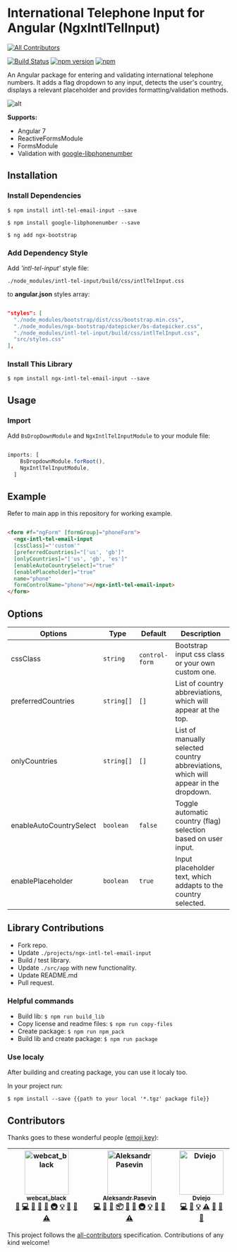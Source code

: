 # International Telephone Input for Angular (NgxIntlTelInput)
[![All Contributors](https://img.shields.io/badge/all_contributors-3-orange.svg?style=flat-square)](#contributors)

[![Build Status](https://travis-ci.org/webcat12345/ngx-intl-tel-input.svg?branch=master)](https://travis-ci.org/webcat12345/ngx-intl-tel-input) [![npm version](https://badge.fury.io/js/ngx-intl-tel-input.svg)](https://badge.fury.io/js/ngx-intl-tel-input) [![npm](https://img.shields.io/npm/dm/localeval.svg)](https://www.npmjs.com/package/ngx-intl-tel-input)

An Angular package for entering and validating international telephone numbers. It adds a flag dropdown to any input, detects the user's country, displays a relevant placeholder and provides formatting/validation methods.

![alt](readme-assets/ngx-intl-tel-input.jpg)

**Supports:**

- Angular 7
- ReactiveFormsModule
- FormsModule
- Validation with [google-libphonenumber](https://github.com/ruimarinho/google-libphonenumber)

## Installation

### Install Dependencies

```$ npm install intl-tel-email-input --save```

```$ npm install google-libphonenumber --save```

```$ ng add ngx-bootstrap```

### Add Dependency Style

Add *'intl-tel-input'* style file: 

```./node_modules/intl-tel-input/build/css/intlTelInput.css```

to **angular.json** styles array:

```json

"styles": [
  "./node_modules/bootstrap/dist/css/bootstrap.min.css",
  "./node_modules/ngx-bootstrap/datepicker/bs-datepicker.css",
  "./node_modules/intl-tel-input/build/css/intlTelInput.css",
  "src/styles.css"
],

```

### Install This Library

```$ npm install ngx-intl-tel-email-input --save```

## Usage

### Import

Add ```BsDropDownModule``` and ```NgxIntlTelInputModule``` to your module file:

```javascript

imports: [
    BsDropdownModule.forRoot(),
    NgxIntlTelInputModule,
  ]

```

## Example

Refer to main app in this repository for working example.

<!-- Or this [Stackblitz Demo](https://stackblitz.com/edit/ngx-intl-tel-input-demo). -->

```html

<form #f="ngForm" [formGroup]="phoneForm">
  <ngx-intl-tel-email-input
  [cssClass]="'custom'"
  [preferredCountries]="['us', 'gb']"
  [onlyCountries]="['us', 'gb', 'es']"
  [enableAutoCountrySelect]="true"
  [enablePlaceholder]="true"
  name="phone"
  formControlName="phone"></ngx-intl-tel-email-input>
</form>

```

## Options

| Options                       | Type                   | Default            | Description                                                                         |
| ------------------------------|------------------------|--------------------|-------------------------------------------------------------------------------------|
| cssClass                      | ```string```           | ```control-form``` | Bootstrap input css class or your own custom one.                                   |
| preferredCountries            | ```string[]```         | ```[]```           | List of country abbreviations, which will appear at the top.                        |
| onlyCountries                 | ```string[]```         | ```[]```           | List of manually selected country abbreviations, which will appear in the dropdown. |
| enableAutoCountrySelect       | ```boolean```          | ```false```        | Toggle automatic country (flag) selection based on user input.                      |
| enablePlaceholder             | ```boolean```          | ```true```         | Input placeholder text, which addapts to the country selected.                      | 

## Library Contributions

- Fork repo.
- Update ```./projects/ngx-intl-tel-email-input```
- Build / test library.
- Update ```./src/app``` with new functionality.
- Update README.md
- Pull request.

### Helpful commands

- Build lib: ```$ npm run build_lib```
- Copy license and readme files: ```$ npm run copy-files```
- Create package: ```$ npm run npm_pack```
- Build lib and create package: ```$ npm run package```

### Use localy

After building and creating package, you can use it localy too.

In your project run:

```$ npm install --save {{path to your local '*.tgz' package file}}```

## Contributors

Thanks goes to these wonderful people ([emoji key](https://github.com/all-contributors/all-contributors#emoji-key)):

<!-- ALL-CONTRIBUTORS-LIST:START - Do not remove or modify this section -->
<!-- prettier-ignore -->
| [<img src="https://avatars3.githubusercontent.com/u/19761422?v=4" width="100px;" alt="webcat_black"/><br /><sub><b>webcat_black</b></sub>](https://github.com/webcat12345)<br />[🎨](#design-webcat12345 "Design") [💻](https://github.com/webcat12345/ngx-intl-tel-input/commits?author=webcat12345 "Code") [📖](https://github.com/webcat12345/ngx-intl-tel-input/commits?author=webcat12345 "Documentation") [🤔](#ideas-webcat12345 "Ideas, Planning, & Feedback") [💬](#question-webcat12345 "Answering Questions") [🚇](#infra-webcat12345 "Infrastructure (Hosting, Build-Tools, etc)") [💡](#example-webcat12345 "Examples") [🚧](#maintenance-webcat12345 "Maintenance") [👀](#review-webcat12345 "Reviewed Pull Requests") [⚠️](https://github.com/webcat12345/ngx-intl-tel-input/commits?author=webcat12345 "Tests") | [<img src="https://avatars2.githubusercontent.com/u/1058469?v=4" width="100px;" alt="Aleksandr Pasevin"/><br /><sub><b>Aleksandr Pasevin</b></sub>](http://pasevin.com)<br />[💻](https://github.com/webcat12345/ngx-intl-tel-input/commits?author=pasevin "Code") [📖](https://github.com/webcat12345/ngx-intl-tel-input/commits?author=pasevin "Documentation") [🐛](https://github.com/webcat12345/ngx-intl-tel-input/issues?q=author%3Apasevin "Bug reports") [📦](#platform-pasevin "Packaging/porting to new platform") [🔌](#plugin-pasevin "Plugin/utility libraries") [💬](#question-pasevin "Answering Questions") [🚇](#infra-pasevin "Infrastructure (Hosting, Build-Tools, etc)") [💡](#example-pasevin "Examples") [🚧](#maintenance-pasevin "Maintenance") [👀](#review-pasevin "Reviewed Pull Requests") [⚠️](https://github.com/webcat12345/ngx-intl-tel-input/commits?author=pasevin "Tests") | [<img src="https://avatars0.githubusercontent.com/u/6862893?v=4" width="100px;" alt="Dviejo"/><br /><sub><b>Dviejo</b></sub>](https://github.com/Dviejopomata)<br />[💻](https://github.com/webcat12345/ngx-intl-tel-input/commits?author=Dviejopomata "Code") [🐛](https://github.com/webcat12345/ngx-intl-tel-input/issues?q=author%3ADviejopomata "Bug reports") [💡](#example-Dviejopomata "Examples") [⚠️](https://github.com/webcat12345/ngx-intl-tel-input/commits?author=Dviejopomata "Tests") [💬](#question-Dviejopomata "Answering Questions") [🚧](#maintenance-Dviejopomata "Maintenance") [👀](#review-Dviejopomata "Reviewed Pull Requests") |
| :---: | :---: | :---: |
<!-- ALL-CONTRIBUTORS-LIST:END -->

This project follows the [all-contributors](https://github.com/all-contributors/all-contributors) specification. Contributions of any kind welcome!